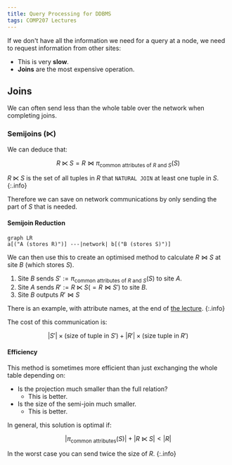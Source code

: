 ```yaml
---
title: Query Processing for DDBMS
tags: COMP207 Lectures
---
```

If we don't have all the information we need for a query at a node, we need to request information from other sites:

* This is very **slow**.
* **Joins** are the most expensive operation.

## Joins
We can often send less than the whole table over the network when completing joins.

### Semijoins ($\ltimes$)
We can deduce that:

$$
R\ltimes S=R\bowtie \pi_{\text{common attributes of }R\text{ and }S}(S)
$$

$R\ltimes S$ is the set of all tuples in $R$ that `NATURAL JOIN` at least one tuple in $S$.
{:.info}

Therefore we can save on network communications by only sending the part of $S$ that is needed.

#### Semijoin Reduction

```mermaid
graph LR
a[("A (stores R)")] ---|network| b[("B (stores S)")]
```

We can then use this to create an optimised method to calculate $R\bowtie S$ at site $B$ (which stores $S$).

1. Site $B$ sends $S':=\pi_{\text{common attributes of }R\text{ and }S}(S)$ to site $A$.
1. Site $A$ sends $R':=R\ltimes S(=R\bowtie S')$ to site $B$.
1. Site $B$ outputs $R'\bowtie S$

There is an example, with attribute names, at the end of [the lecture](https://liverpool.instructure.com/courses/46572/pages/query-processing-for-ddbms?module_item_id=1218353).
{:.info}

The cost of this communication is:

$$
\lvert S'\rvert\times(\text{size of tuple in }S')+\lvert R'\rvert\times(\text{size tuple in }R') 
$$

#### Efficiency
This method is sometimes more efficient than just exchanging the whole table depending on:

* Is the projection much smaller than the full relation?
	* This is better.
* Is the size of the semi-join much smaller.
	* This is better.

In general, this solution is optimal if:

$$
\lvert\pi_\text{common attributes}(S)\rvert+\lvert R\ltimes S\rvert <\lvert R\rvert
$$

In the worst case you can send twice the size of $R$.
{:.info}